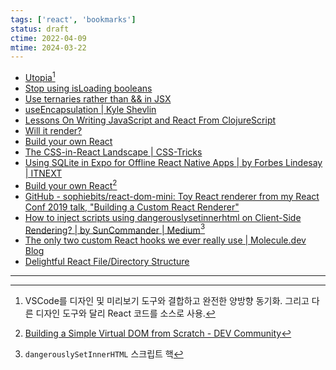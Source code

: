 ```yaml
---
tags: ['react', 'bookmarks']
status: draft
ctime: 2022-04-09
mtime: 2024-03-22
---
```


- [Utopia](https://utopia.app/)[^33-1]
- [Stop using isLoading booleans](https://kentcdodds.com/blog/stop-using-isloading-booleans)
- [Use ternaries rather than && in JSX](https://kentcdodds.com/blog/use-ternaries-rather-than-and-and-in-jsx)
- [useEncapsulation | Kyle Shevlin](https://kyleshevlin.com/use-encapsulation)
- [Lessons On Writing JavaScript and React From ClojureScript](https://www.jerue.org/blog/lessons-on-writing-javascript-and-react-from-clojurescript/)
- [Will it render?](https://will-it-render.vercel.app/?ck_subscriber_id=887775097)
- [Build your own React](https://pomb.us/build-your-own-react/)
- [The CSS-in-React Landscape | CSS-Tricks](https://css-tricks.com/the-css-in-react-landscape/)
- [Using SQLite in Expo for Offline React Native Apps | by Forbes Lindesay | ITNEXT](https://itnext.io/using-sqlite-in-expo-for-offline-react-native-apps-a408d30458c3)
- [Build your own React](https://pomb.us/build-your-own-react/)[^33-2]
- [GitHub - sophiebits/react-dom-mini: Toy React renderer from my React Conf 2019 talk, "Building a Custom React Renderer"](https://github.com/sophiebits/react-dom-mini)
- [How to inject scripts using dangerouslysetinnerhtml on Client-Side Rendering? | by SunCommander | Medium](https://suncommander.medium.com/how-to-inject-scripts-using-dangerouslysetinnerhtml-on-client-side-rendering-973037cc06b7)[^33-3]
- [The only two custom React hooks we ever really use | Molecule.dev Blog](https://blog.molecule.dev/the-only-custom-react-hooks-we-use/#usepromise)
- [Delightful React File/Directory Structure](https://www.joshwcomeau.com/react/file-structure/?ck_subscriber_id=887775097)

---

[^33-1]:  VSCode를 디자인 및 미리보기 도구와 결합하고 완전한 양방향 동기화. 그리고 다른 디자인 도구와 달리 React 코드를 소스로 사용.
[^33-2]: [Building a Simple Virtual DOM from Scratch - DEV Community](https://dev.to/ycmjason/building-a-simple-virtual-dom-from-scratch-3d05)
[^33-3]: `dangerouslySetInnerHTML` 스크립트 핵